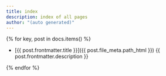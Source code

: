 ```yaml
---
title: index
description: index of all pages
author: "(auto generated)"
---
```


{% for key, post in docs.items() %}

- [{{ post.frontmatter.title }}]({{ post.file_meta.path_html }})
	{{ post.frontmatter.description }}  

{% endfor %}